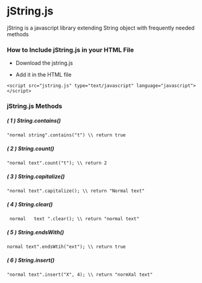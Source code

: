 jString.js
==========

jString is a javascript library extending String object with frequently needed methods


### How to Include jString.js in your HTML File

* Download the jstring.js

* Add it in the HTML file

`<script src="jstring.js" type="text/javascript" language="javascript"></script>`

### jString.js Methods

##### ( 1 ) String.contains()

`"normal string".contains("t") \\ return true`

##### ( 2 ) String.count()

`"normal text".count("t"); \\ return 2`

##### ( 3 ) String.capitalize()

`"normal text".capitalize(); \\ return "Normal text"`

##### ( 4 ) String.clear()

` normal   text ".clear(); \\ return "normal text"`

##### ( 5 ) String.endsWith()

`normal text".endsWtih("ext"); \\ return true`

##### ( 6 ) String.insert()

`"normal text".insert("X", 4); \\ return "normXal text"`
